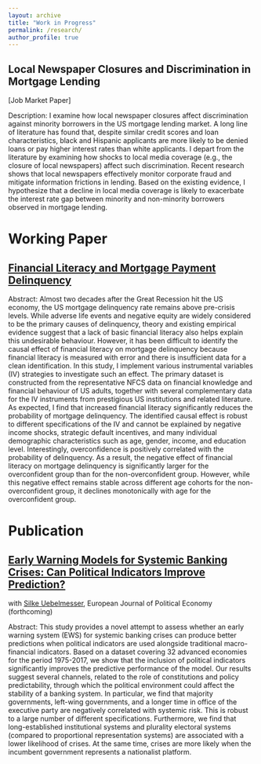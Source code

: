 ```yaml
---
layout: archive
title: "Work in Progress"
permalink: /research/
author_profile: true
---
```

Local Newspaper Closures and Discrimination in Mortgage Lending
---------
[Job Market Paper]

Description: I examine how local newspaper closures affect discrimination against minority borrowers in the US mortgage lending market. A long line of literature has found that, despite similar credit scores and loan characteristics, black and Hispanic applicants are more likely to be denied loans or pay higher interest rates than white applicants. I depart from the literature by examining how shocks to local media coverage (e.g., the closure of local newspapers) affect such discrimination. Recent research shows that local newspapers effectively monitor corporate fraud and mitigate information frictions in lending. Based on the existing evidence, I hypothesize that a decline in local media coverage is likely to exacerbate the interest rate gap between minority and non-minority borrowers observed in mortgage lending.


Working Paper
======

[Financial Literacy and Mortgage Payment Delinquency](https://www.dropbox.com/scl/fi/lvxyu79dfbd1nffkvm7gj/20240109_FLPaper.pdf?rlkey=ikpx3n34v8t2ppcq2dba2cdkh&dl=0)
------

Abstract: Almost two decades after the Great Recession hit the US economy, the US mortgage delinquency rate remains above pre-crisis levels. While adverse life events and negative equity are widely considered to be the primary causes of delinquency, theory and existing empirical evidence suggest that a lack of basic financial literacy also helps explain this undesirable behaviour. However, it has been difficult to identify the causal effect of financial literacy on mortgage delinquency because financial literacy is measured with error and there is insufficient data for a clean identification. In this study, I implement various instrumental variables (IV) strategies to investigate such an effect. The primary dataset is constructed from the representative NFCS data on financial knowledge and financial behaviour of US adults, together with several complementary data for the IV instruments from prestigious US institutions and related literature. As expected, I find that increased financial literacy significantly reduces the probability of mortgage delinquency. The identified causal effect is robust to different specifications of the IV and cannot be explained by negative income shocks, strategic default incentives, and many individual demographic characteristics such as age, gender, income, and education level. Interestingly, overconfidence is positively correlated with the probability of delinquency. As a result, the negative effect of financial literacy on mortgage delinquency is significantly larger for the overconfident group than for the non-overconfident group. However, while this negative effect remains stable across different age cohorts for the non-overconfident group, it declines monotonically with age for the overconfident group.

Publication
======

[Early Warning Models for Systemic Banking Crises: Can Political Indicators Improve Prediction?](https://www.sciencedirect.com/science/article/pii/S0176268023001283) 
------
with [Silke Uebelmesser](https://sites.google.com/view/silkeuebelmesser/home), European Journal of Political Economy (forthcoming)

Abstract: This study provides a novel attempt to assess whether an early warning system (EWS) for systemic banking crises can produce better predictions when political indicators are used alongside traditional macro-financial indicators. Based on a dataset covering 32 advanced economies for the period 1975-2017, we show that the inclusion of political indicators significantly improves the predictive performance of the model. Our results suggest several channels, related to the role of constitutions and policy predictability, through which the political environment could affect the stability of a banking system. In particular, we find that majority governments, left-wing governments, and a longer time in office of the executive party are negatively correlated with systemic risk. This is robust to a large number of different specifications. Furthermore, we find that long-established institutional systems and plurality electoral systems (compared to proportional representation systems) are associated with a lower likelihood of crises. At the same time, crises are more likely when the incumbent government represents a nationalist platform.




